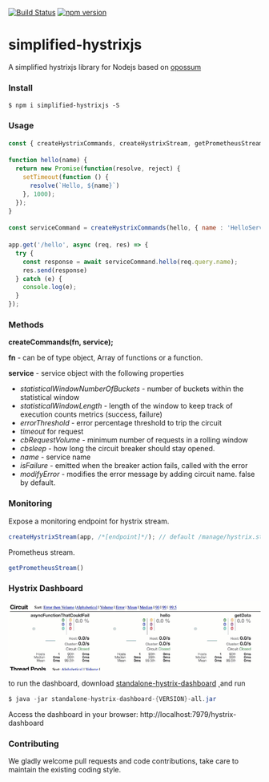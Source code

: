[![Build Status](https://travis-ci.org/julekgwa/simplified-hystrixjs.svg?branch=master)](https://travis-ci.org/julekgwa/simplified-hystrixjs) [![npm version](https://badge.fury.io/js/simplified-hystrixjs.svg)](https://badge.fury.io/js/simplified-hystrixjs)

# simplified-hystrixjs

A simplified hystrixjs library for Nodejs based on [opossum](https://www.npmjs.com/package/opossum)

### Install
```
$ npm i simplified-hystrixjs -S
```

### Usage
```Javascript
const { createHystrixCommands, createHystrixStream, getPrometheusStream } = require('simplified-hystrixjs');

function hello(name) {
  return new Promise(function(resolve, reject) {
    setTimeout(function () {
      resolve(`Hello, ${name}`)
    }, 1000);
  });
}

const serviceCommand = createHystrixCommands(hello, { name : 'HelloService'});

app.get('/hello', async (req, res) => {
  try {
    const response = await serviceCommand.hello(req.query.name);
    res.send(response)
  } catch (e) {
    console.log(e);
  }
});
```

### Methods

**createCommands(fn, service);**

**fn** - can be of type object, Array of functions or a function.

**service** - service object with the following properties

* *statisticalWindowNumberOfBuckets* - number of buckets within the statistical window
* *statisticalWindowLength* - length of the window to keep track of execution counts metrics (success, failure)
* *errorThreshold* - error percentage threshold to trip the circuit
* *timeout* for request
* *cbRequestVolume* - minimum number of requests in a rolling window
* *cbsleep* - how long the circuit breaker should stay opened.
* *name* - service name
* *isFailure* - emitted when the breaker action fails, called with the error
* *modifyError* - modifies the error message by adding circuit name. false by default.


### Monitoring

Expose a monitoring endpoint for hystrix stream.

```Javascript
createHystrixStream(app, /*[endpoint]*/); // default /manage/hystrix.stream
```

Prometheus stream.

```Javascript
getPrometheusStream()
```

### Hystrix Dashboard

![monitorer](images/hystrix-dash.gif)

to run the dashboard, download [standalone-hystrix-dashboard](https://bintray.com/kennedyoliveira/maven/standalone-hystrix-dashboard)
̨
and run
```java
$ java -jar standalone-hystrix-dashboard-{VERSION}-all.jar
```
Access the dashboard in  your browser: http://localhost:7979/hystrix-dashboard

### Contributing

We gladly welcome pull requests and code contributions, take care to maintain the existing coding style.
